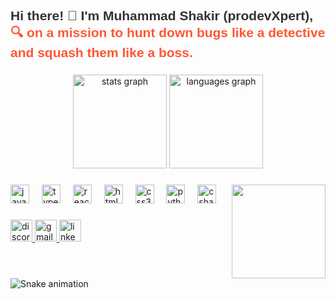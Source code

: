 <h2 align="left" style="font-family: 'Arial', sans-serif; color: #333;">
    Hi there! 👋 I'm Muhammad Shakir (prodevXpert),
    <span style="font-weight: bold; color: #ff5733;">🔍 on a mission to hunt down bugs like a detective and squash them like a boss.</span>
</h2>

###

<div align="center">
  <img src="https://github-readme-stats.vercel.app/api?username=prodevXpert&hide_title=false&hide_rank=false&show_icons=true&include_all_commits=true&count_private=true&disable_animations=false&theme=dracula&locale=en&hide_border=false" height="150" alt="stats graph"  />
  <img src="https://github-readme-stats.vercel.app/api/top-langs?username=prodevXpert&locale=en&hide_title=false&layout=compact&card_width=320&langs_count=5&theme=dracula&hide_border=false" height="150" alt="languages graph"  />
</div>

###

<img align="right" height="150" src="https://media.giphy.com/media/v1.Y2lkPTc5MGI3NjExZGs5Z3U2Z2w0N3Fjdno2YnRkZW92M240aDM0eWNsM2RnZGNhNnFtOCZlcD12MV9pbnRlcm5hbF9naWZfYnlfaWQmY3Q9Zw/Dh5q0sShxgp13DwrvG/giphy.gif" />

###

<div align="left">
  <img src="https://cdn.jsdelivr.net/gh/devicons/devicon/icons/javascript/javascript-original.svg" height="30" alt="javascript logo"  />
  <img width="12" />
  <img src="https://cdn.jsdelivr.net/gh/devicons/devicon/icons/typescript/typescript-original.svg" height="30" alt="typescript logo"  />
  <img width="12" />
  <img src="https://cdn.jsdelivr.net/gh/devicons/devicon/icons/react/react-original.svg" height="30" alt="react logo"  />
  <img width="12" />
  <img src="https://cdn.jsdelivr.net/gh/devicons/devicon/icons/html5/html5-original.svg" height="30" alt="html5 logo"  />
  <img width="12" />
  <img src="https://cdn.jsdelivr.net/gh/devicons/devicon/icons/css3/css3-original.svg" height="30" alt="css3 logo"  />
  <img width="12" />
  <img src="https://cdn.jsdelivr.net/gh/devicons/devicon/icons/python/python-original.svg" height="30" alt="python logo"  />
  <img width="12" />
  <img src="https://cdn.jsdelivr.net/gh/devicons/devicon/icons/csharp/csharp-original.svg" height="30" alt="csharp logo"  />
</div>

###

<div align="left">
  <a href='https://www.instagram.com/bhatti_9410/'>
  <img src="https://img.shields.io/static/v1?message=Instagram&logo=instagram&label=&color=D14836&logoColor=white&labelColor=&style=for-the-badge" height="35" alt="discord logo"  />
  </a>
  <a href='https://www.facebook.com/ProdevXpert'>
  <img src="https://img.shields.io/static/v1?message=Facebook&logo=facebook&label=&color=D14836&logoColor=white&labelColor=&style=for-the-badge" height="35" alt="gmail logo"  />
  </a>
  <a href='https://www.linkedin.com/in/muhammad-shakir-0b6b72214/' target="_blank">
  <img src="https://img.shields.io/static/v1?message=LinkedIn&logo=linkedin&label=&color=0077B5&logoColor=white&labelColor=&style=for-the-badge" height="35" alt="linkedin logo"  />
  </a>
</div>

###

<br clear="both">

<img src="https://raw.githubusercontent.com/maurodesouza/maurodesouza/output/snake.svg" alt="Snake animation" />

###

